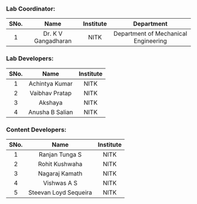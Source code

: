 <!-- Remove all lines above this line before making changes to the file -->

### Lab Coordinator:

| SNo. |        Name         | Institute |              Department              |
| :--: | :-----------------: | :-------: | :----------------------------------: |
|  1   | Dr. K V Gangadharan |   NITK    | Department of Mechanical Engineering |

### Lab Developers:

| SNo. |      Name       | Institute |
| :--: | :-------------: | :-------: |
|  1   | Achintya Kumar  |   NITK    |
|  2   | Vaibhav Pratap  |   NITK    |
|  3   |     Akshaya     |   NITK    |
|  4   | Anusha B Salian |   NITK    |

### Content Developers:

| SNo. |         Name          | Institute |
| :--: | :-------------------: | :-------: |
|  1   |    Ranjan Tunga S     |   NITK    |
|  2   |    Rohit Kushwaha     |   NITK    |
|  3   |    Nagaraj Kamath     |   NITK    |
|  4   |      Vishwas A S      |   NITK    |
|  5   | Steevan Loyd Sequeira |   NITK    |
